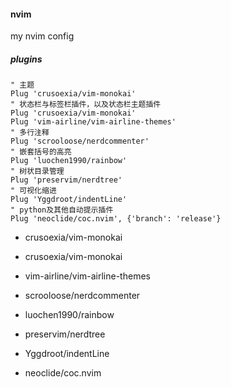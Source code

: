 #### **nvim**
my nvim config

##### plugins

```text
" 主题
Plug 'crusoexia/vim-monokai'
" 状态栏与标签栏插件，以及状态栏主题插件
Plug 'crusoexia/vim-monokai'
Plug 'vim-airline/vim-airline-themes'
" 多行注释
Plug 'scrooloose/nerdcommenter'
" 嵌套括号的高亮
Plug 'luochen1990/rainbow'
" 树状目录管理
Plug 'preservim/nerdtree'
" 可视化缩进
Plug 'Yggdroot/indentLine'
" python及其他自动提示插件
Plug 'neoclide/coc.nvim', {'branch': 'release'}
```

- crusoexia/vim-monokai

- crusoexia/vim-monokai

- vim-airline/vim-airline-themes

- scrooloose/nerdcommenter

- luochen1990/rainbow

- preservim/nerdtree

- Yggdroot/indentLine

- neoclide/coc.nvim

  

